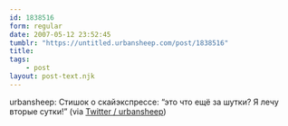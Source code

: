 ```yaml
---
id: 1838516
form: regular
date: 2007-05-12 23:52:45
tumblr: "https://untitled.urbansheep.com/post/1838516"
title:
tags:
    - post
layout: post-text.njk
---
```


<p>urbansheep: Стишок о скайэкспрессе: &ldquo;это что ещё за шутки? Я лечу вторые сутки!&rdquo; (via <a href="http://twitter.com/urbansheep/statuses/61757382">Twitter / urbansheep</a>)</p>


